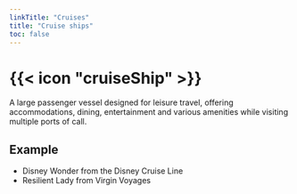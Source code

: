 ```yaml
---
linkTitle: "Cruises"
title: "Cruise ships"
toc: false
---
```


# {{< icon "cruiseShip" >}}

A large passenger vessel designed for leisure travel, offering accommodations, dining, entertainment and various amenities while visiting multiple ports of call.

## Example
* Disney Wonder from the Disney Cruise Line
* Resilient Lady from Virgin Voyages